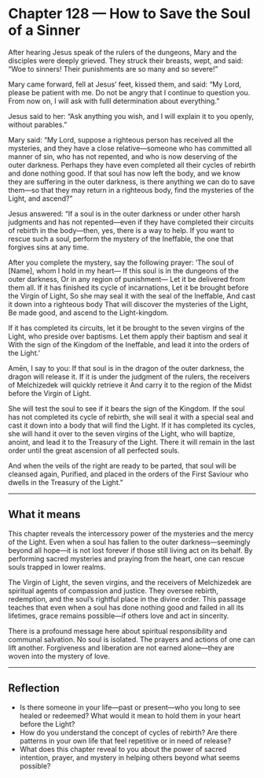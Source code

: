 # Chapter 128 — How to Save the Soul of a Sinner

After hearing Jesus speak of the rulers of the dungeons, Mary and the disciples were deeply grieved. They struck their breasts, wept, and said: “Woe to sinners! Their punishments are so many and so severe!”

Mary came forward, fell at Jesus’ feet, kissed them, and said: “My Lord, please be patient with me. Do not be angry that I continue to question you. From now on, I will ask with fulll determination about everything.”

Jesus said to her: “Ask anything you wish, and I will explain it to you openly, without parables.”

Mary said: “My Lord, suppose a righteous person has received all the mysteries, and they have a close relative—someone who has committed all manner of sin, who has not repented, and who is now deserving of the outer darkness. Perhaps they have even completed all their cycles of rebirth and done nothing good. If that soul has now left the body, and we know they are suffering in the outer darkness, is there anything we can do to save them—so that they may return in a righteous body, find the mysteries of the Light, and ascend?”

Jesus answered: “If a soul is in the outer darkness or under other harsh judgments and has not repented—even if they have completed their circuits of rebirth in the body—then, yes, there is a way to help. If you want to rescue such a soul, perform the mystery of the Ineffable, the one that forgives sins at any time.

After you complete the mystery, say the following prayer: ‘The soul of [Name], whom I hold in my heart— If this soul is in the dungeons of the outer darkness, Or in any region of punishment— Let it be delivered from them all. If it has finished its cycle of incarnations, Let it be brought before the Virgin of Light, So she may seal it with the seal of the Ineffable, And cast it down into a righteous body That will discover the mysteries of the Light, Be made good, and ascend to the Light-kingdom.

If it has completed its circuits, let it be brought to the seven virgins of the Light, who preside over baptisms. Let them apply their baptism and seal it With the sign of the Kingdom of the Ineffable, and lead it into the orders of the Light.’

Amēn, I say to you: If that soul is in the dragon of the outer darkness, the dragon will release it. If it is under the judgment of the rulers, the receivers of Melchizedek will quickly retrieve it And carry it to the region of the Midst before the Virgin of Light.

She will test the soul to see if it bears the sign of the Kingdom. If the soul has not completed its cycle of rebirth, she will seal it with a special seal and cast it down into a body that will find the Light. If it has completed its cycles, she will hand it over to the seven virgins of the Light, who will baptize, anoint, and lead it to the Treasury of the Light. There it will remain in the last order until the great ascension of all perfected souls.

And when the veils of the right are ready to be parted, that soul will be cleansed again, Purified, and placed in the orders of the First Saviour who dwells in the Treasury of the Light.”

---

## What it means

This chapter reveals the intercessory power of the mysteries and the mercy of the Light. Even when a soul has fallen to the outer darkness—seemingly beyond all hope—it is not lost forever if those still living act on its behalf. By performing sacred mysteries and praying from the heart, one can rescue souls trapped in lower realms.

The Virgin of Light, the seven virgins, and the receivers of Melchizedek are spiritual agents of compassion and justice. They oversee rebirth, redemption, and the soul’s rightful place in the divine order. This passage teaches that even when a soul has done nothing good and failed in all its lifetimes, grace remains possible—if others love and act in sincerity.

There is a profound message here about spiritual responsibility and communal salvation. No soul is isolated. The prayers and actions of one can lift another. Forgiveness and liberation are not earned alone—they are woven into the mystery of love.

---

## Reflection

* Is there someone in your life—past or present—who you long to see healed or redeemed? What would it mean to hold them in your heart before the Light?
* How do you understand the concept of cycles of rebirth? Are there patterns in your own life that feel repetitive or in need of release?
* What does this chapter reveal to you about the power of sacred intention, prayer, and mystery in helping others beyond what seems possible?
